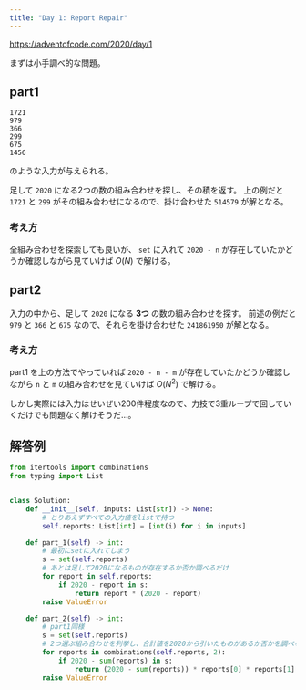 ```yaml
---
title: "Day 1: Report Repair"
---
```


https://adventofcode.com/2020/day/1

まずは小手調べ的な問題。


## part1

```
1721
979
366
299
675
1456
```

のような入力が与えられる。

足して `2020` になる2つの数の組み合わせを探し、その積を返す。
上の例だと `1721` と `299` がその組み合わせになるので、掛け合わせた `514579` が解となる。


### 考え方

全組み合わせを探索しても良いが、 `set` に入れて `2020 - n` が存在していたかどうか確認しながら見ていけば $O(N)$ で解ける。


## part2

入力の中から、足して `2020` になる **3つ** の数の組み合わせを探す。
前述の例だと `979` と `366` と `675` なので、それらを掛け合わせた `241861950` が解となる。


### 考え方

part1 を上の方法でやっていれば `2020 - n - m` が存在していたかどうか確認しながら `n` と `m` の組み合わせを見ていけば $O(N^2)$ で解ける。

しかし実際には入力はせいぜい200件程度なので、力技で3重ループで回していくだけでも問題なく解けそうだ…。


## 解答例

```python
from itertools import combinations
from typing import List


class Solution:
    def __init__(self, inputs: List[str]) -> None:
        # とりあえずすべての入力値をlistで持つ
        self.reports: List[int] = [int(i) for i in inputs]

    def part_1(self) -> int:
        # 最初にsetに入れてしまう
        s = set(self.reports)
        # あとは足して2020になるものが存在するか否か調べるだけ
        for report in self.reports:
            if 2020 - report in s:
                return report * (2020 - report)
        raise ValueError

    def part_2(self) -> int:
        # part1同様
        s = set(self.reports)
        # 2つ選ぶ組み合わせを列挙し、合計値を2020から引いたものがあるか否かを調べる
        for reports in combinations(self.reports, 2):
            if 2020 - sum(reports) in s:
                return (2020 - sum(reports)) * reports[0] * reports[1]
        raise ValueError
```
